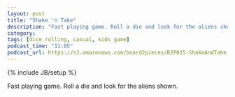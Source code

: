 ```yaml
---
layout: post
title: "Shake 'n Take"
description: "Fast playing game. Roll a die and look for the aliens shown."
category: 
tags: [dice rolling, casual, kids game]
podcast_time: "11:05"
podcast_url: https://s3.amazonaws.com/board2pieces/B2P015-ShakeAndTake.mp3
---
```

{% include JB/setup %}

Fast playing game. Roll a die and look for the aliens shown.